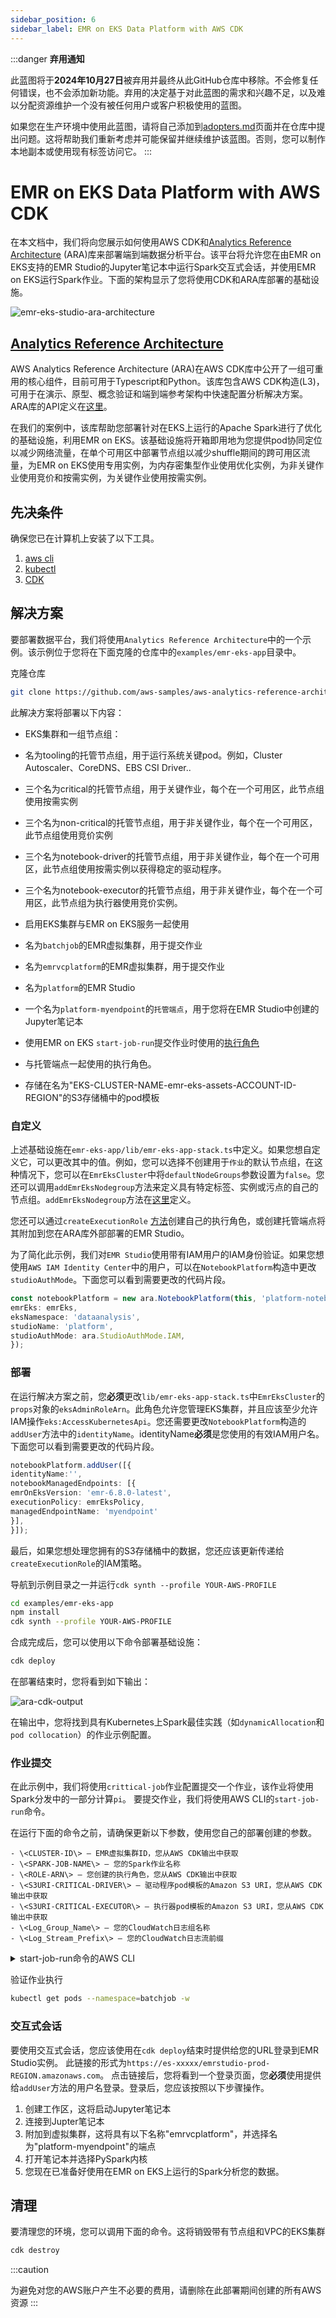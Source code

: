 ```yaml
---
sidebar_position: 6
sidebar_label: EMR on EKS Data Platform with AWS CDK
---
```


:::danger
**弃用通知**

此蓝图将于**2024年10月27日**被弃用并最终从此GitHub仓库中移除。不会修复任何错误，也不会添加新功能。弃用的决定基于对此蓝图的需求和兴趣不足，以及难以分配资源维护一个没有被任何用户或客户积极使用的蓝图。

如果您在生产环境中使用此蓝图，请将自己添加到[adopters.md](https://github.com/awslabs/data-on-eks/blob/main/ADOPTERS.md)页面并在仓库中提出问题。这将帮助我们重新考虑并可能保留并继续维护该蓝图。否则，您可以制作本地副本或使用现有标签访问它。
:::

# EMR on EKS Data Platform with AWS CDK

在本文档中，我们将向您展示如何使用AWS CDK和[Analytics Reference Architecture](https://aws.amazon.com/blogs/opensource/adding-cdk-constructs-to-the-aws-analytics-reference-architecture/) (ARA)库来部署端到端数据分析平台。该平台将允许您在由EMR on EKS支持的EMR Studio的Jupyter笔记本中运行Spark交互式会话，并使用EMR on EKS运行Spark作业。下面的架构显示了您将使用CDK和ARA库部署的基础设施。

![emr-eks-studio-ara-architecture](../../../../../../docs/blueprints/amazon-emr-on-eks/img/emr-eks-studio-cdk-ara.png)

## [Analytics Reference Architecture](https://aws.amazon.com/blogs/opensource/adding-cdk-constructs-to-the-aws-analytics-reference-architecture/)

AWS Analytics Reference Architecture (ARA)在AWS CDK库中公开了一组可重用的核心组件，目前可用于Typescript和Python。该库包含AWS CDK构造(L3)，可用于在演示、原型、概念验证和端到端参考架构中快速配置分析解决方案。ARA库的API定义在[这里](https://constructs.dev/packages/aws-analytics-reference-architecture/v/2.4.11?lang=typescript)。

在我们的案例中，该库帮助您部署针对在EKS上运行的Apache Spark进行了优化的基础设施，利用EMR on EKS。该基础设施将开箱即用地为您提供pod协同定位以减少网络流量，在单个可用区中部署节点组以减少shuffle期间的跨可用区流量，为EMR on EKS使用专用实例，为内存密集型作业使用优化实例，为非关键作业使用竞价和按需实例，为关键作业使用按需实例。

## 先决条件

确保您已在计算机上安装了以下工具。

1. [aws cli](https://docs.aws.amazon.com/cli/latest/userguide/install-cliv2.html)
2. [kubectl](https://Kubernetes.io/docs/tasks/tools/)
3. [CDK](https://docs.aws.amazon.com/cdk/v2/guide/getting_started.html#getting_started_install)

## 解决方案

要部署数据平台，我们将使用`Analytics Reference Architecture`中的一个示例。该示例位于您将在下面克隆的仓库中的`examples/emr-eks-app`目录中。

克隆仓库

```bash
git clone https://github.com/aws-samples/aws-analytics-reference-architecture.git
```

此解决方案将部署以下内容：

- EKS集群和一组节点组：

- 名为tooling的托管节点组，用于运行系统关键pod。例如，Cluster Autoscaler、CoreDNS、EBS CSI Driver..
- 三个名为critical的托管节点组，用于关键作业，每个在一个可用区，此节点组使用按需实例
- 三个名为non-critical的托管节点组，用于非关键作业，每个在一个可用区，此节点组使用竞价实例
- 三个名为notebook-driver的托管节点组，用于非关键作业，每个在一个可用区，此节点组使用按需实例以获得稳定的驱动程序。
- 三个名为notebook-executor的托管节点组，用于非关键作业，每个在一个可用区，此节点组为执行器使用竞价实例。

- 启用EKS集群与EMR on EKS服务一起使用
- 名为`batchjob`的EMR虚拟集群，用于提交作业
- 名为`emrvcplatform`的EMR虚拟集群，用于提交作业
- 名为`platform`的EMR Studio
- 一个名为`platform-myendpoint`的`托管端点`，用于您将在EMR Studio中创建的Jupyter笔记本
- 使用EMR on EKS `start-job-run`提交作业时使用的[执行角色](https://docs.aws.amazon.com/emr/latest/EMR-on-EKS-DevelopmentGuide/iam-execution-role.html)
- 与托管端点一起使用的执行角色。
- 存储在名为"EKS-CLUSTER-NAME-emr-eks-assets-ACCOUNT-ID-REGION"的S3存储桶中的pod模板

### 自定义

上述基础设施在`emr-eks-app/lib/emr-eks-app-stack.ts`中定义。如果您想自定义它，可以更改其中的值。例如，您可以选择不创建用于`作业`的默认节点组，在这种情况下，您可以在`EmrEksCluster`中将`defaultNodeGroups`参数设置为`false`。您还可以调用`addEmrEksNodegroup`方法来定义具有特定标签、实例或污点的自己的节点组。`addEmrEksNodegroup`方法在[这里](https://constructs.dev/packages/aws-analytics-reference-architecture/v/2.4.11/api/EmrEksCluster?lang=typescript#addEmrEksNodegroup)定义。

您还可以通过`createExecutionRole` [方法](https://constructs.dev/packages/aws-analytics-reference-architecture/v/2.4.11/api/EmrEksCluster?lang=typescript#createExecutionRole)创建自己的执行角色，或创建托管端点将其附加到您在ARA库外部部署的EMR Studio。

为了简化此示例，我们对`EMR Studio`使用带有IAM用户的IAM身份验证。如果您想使用`AWS IAM Identity Center`中的用户，可以在`NotebookPlatform`构造中更改`studioAuthMode`。下面您可以看到需要更改的代码片段。

```ts
const notebookPlatform = new ara.NotebookPlatform(this, 'platform-notebook', {
emrEks: emrEks,
eksNamespace: 'dataanalysis',
studioName: 'platform',
studioAuthMode: ara.StudioAuthMode.IAM,
});
```

### 部署

在运行解决方案之前，您**必须**更改`lib/emr-eks-app-stack.ts`中`EmrEksCluster`的`props`对象的`eksAdminRoleArn`。此角色允许您管理EKS集群，并且应该至少允许IAM操作`eks:AccessKubernetesApi`。您还需要更改`NotebookPlatform`构造的`addUser`方法中的`identityName`。identityName**必须**是您使用的有效IAM用户名。下面您可以看到需要更改的代码片段。

```ts
notebookPlatform.addUser([{
identityName:'',
notebookManagedEndpoints: [{
emrOnEksVersion: 'emr-6.8.0-latest',
executionPolicy: emrEksPolicy,
managedEndpointName: 'myendpoint'
}],
}]);
```

最后，如果您想处理您拥有的S3存储桶中的数据，您还应该更新传递给`createExecutionRole`的IAM策略。

导航到示例目录之一并运行`cdk synth --profile YOUR-AWS-PROFILE`

```bash
cd examples/emr-eks-app
npm install
cdk synth --profile YOUR-AWS-PROFILE
```

合成完成后，您可以使用以下命令部署基础设施：

```bash
cdk deploy
```

在部署结束时，您将看到如下输出：

![ara-cdk-output](../../../../../../docs/blueprints/amazon-emr-on-eks/img/cdk-deploy-result.png)

在输出中，您将找到具有Kubernetes上Spark最佳实践（如`dynamicAllocation`和`pod collocation`）的作业示例配置。

### 作业提交

在此示例中，我们将使用`crittical-job`作业配置提交一个作业，该作业将使用Spark分发中的一部分计算`pi`。
要提交作业，我们将使用AWS CLI的`start-job-run`命令。

在运行下面的命令之前，请确保更新以下参数，使用您自己的部署创建的参数。

    - \<CLUSTER-ID\> – EMR虚拟集群ID，您从AWS CDK输出中获取
    - \<SPARK-JOB-NAME\> – 您的Spark作业名称
    - \<ROLE-ARN\> – 您创建的执行角色，您从AWS CDK输出中获取
    - \<S3URI-CRITICAL-DRIVER\> – 驱动程序pod模板的Amazon S3 URI，您从AWS CDK输出中获取
    - \<S3URI-CRITICAL-EXECUTOR\> – 执行器pod模板的Amazon S3 URI，您从AWS CDK输出中获取
    - \<Log_Group_Name\> – 您的CloudWatch日志组名称
    - \<Log_Stream_Prefix\> – 您的CloudWatch日志流前缀

<details>
    <summary>start-job-run命令的AWS CLI</summary>

    ```bash
    aws emr-containers start-job-run \
        --virtual-cluster-id CLUSTER-ID\
        --name=SPARK-JOB-NAME\
        --execution-role-arn ROLE-ARN \
        --release-label emr-6.8.0-latest \
        --job-driver '{
        "sparkSubmitJobDriver":{
            "entryPoint": "local:///usr/lib/spark/examples/src/main/python/pi.py"
        }
    }' \
    --configuration-overrides '{
        "applicationConfiguration": [
        {
            "classification": "spark-defaults",
            "properties": {
                "spark.hadoop.hive.metastore.client.factory.class": "com.amazonaws.glue.catalog.metastore.AWSGlueDataCatalogHiveClientFactory",
                "spark.sql.catalogImplementation": "hive",
                "spark.dynamicAllocation.enabled":"true",
                "spark.dynamicAllocation.minExecutors": "8",
                "spark.dynamicAllocation.maxExecutors": "40",
                "spark.kubernetes.allocation.batch.size": "8",
                "spark.executor.cores": "8",
                "spark.kubernetes.executor.request.cores": "7",
                "spark.executor.memory": "28G",
                "spark.driver.cores": "2",
                "spark.kubernetes.driver.request.cores": "2",
                "spark.driver.memory": "6G",
                "spark.dynamicAllocation.executorAllocationRatio": "1",
                "spark.dynamicAllocation.shuffleTracking.enabled": "true",
                "spark.dynamicAllocation.shuffleTracking.timeout": "300s",
                "spark.kubernetes.driver.podTemplateFile": "s3://EKS-CLUSTER-NAME-emr-eks-assets-ACCOUNT-ID-REGION/EKS-CLUSTER-NAME/pod-template/critical-driver.yaml",
                "spark.kubernetes.executor.podTemplateFile": "s3://EKS-CLUSTER-NAME-emr-eks-assets-ACCOUNT-ID-REGION/EKS-CLUSTER-NAME/pod-template/critical-executor.yaml"
            }
        }
        ],
        "monitoringConfiguration": {
            "cloudWatchMonitoringConfiguration": {
                "logGroupName": "Log_Group_Name",
                "logStreamNamePrefix": "Log_Stream_Prefix"
            }
        }
    }'
    ```
</details>

验证作业执行

```bash
kubectl get pods --namespace=batchjob -w
```

### 交互式会话

要使用交互式会话，您应该使用在`cdk deploy`结束时提供给您的URL登录到EMR Studio实例。
此链接的形式为`https://es-xxxxx/emrstudio-prod-REGION.amazonaws.com`。
点击链接后，您将看到一个登录页面，您**必须**使用提供给`addUser`方法的用户名登录。登录后，您应该按照以下步骤操作。

1. 创建工作区，这将启动Jupyter笔记本
2. 连接到Jupter笔记本
3. 附加到虚拟集群，这将具有以下名称"emrvcplatform"，并选择名为"platform-myendpoint"的端点
4. 打开笔记本并选择PySpark内核
5. 您现在已准备好使用在EMR on EKS上运行的Spark分析您的数据。

## 清理

要清理您的环境，您可以调用下面的命令。这将销毁带有节点组和VPC的EKS集群

```bash
cdk destroy
```

:::caution

为避免对您的AWS账户产生不必要的费用，请删除在此部署期间创建的所有AWS资源
:::
